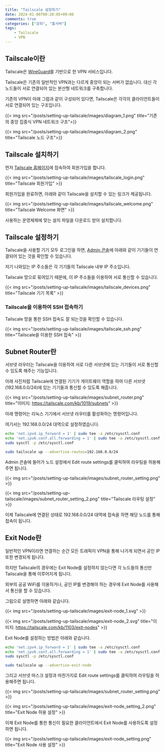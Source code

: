 ```yaml
---
title: "Tailscale 설정하기"
date: 2024-01-06T00:20:05+09:00
comments: true
categories: ["강좌", "홈서버"]
tags:
    - Tailscale
    - VPN
---
```


## Tailscale이란

Tailscale은 [WireGuard](https://www.wireguard.com/)를 기반으로 한 VPN 서비스입니다.

Tailscale은 기존의 일반적인 VPN과는 다르게 중앙이 되는 서버가 없습니다.
대신 각 노드들이 서로 연결되어 있는 분산형 네트워크를 구축합니다.

기존의 VPN이 아래 그럼과 같이 구성되어 있다면, Tailscale은 각각의 클라이언트들이 서로 연결되어 있는 구조입니다.

{{< img src="/posts/setting-up-tailscale/images/diagram_1.png" title="기존의 중앙 집중식 VPN 네트워크 구조">}}

{{< img src="/posts/setting-up-tailscale/images/diagram_2.png" title="Tailscale 노드 구조">}}

## Tailscale 설치하기

먼저 [Tailscale 홈페이지](https://tailscale.com/)에 접속하여 회원가입을 합니다.

{{< img src="/posts/setting-up-tailscale/images/tailscale_login.png" title="Tailscale 회원가입" >}}

회원가입을 완료하면, 아래와 같이 Tailscale을 설치할 수 있는 링크가 제공됩니다.

{{< img src="/posts/setting-up-tailscale/images/tailscale_welcome.png" title="Tailscale Welcome 화면" >}}

사용하는 운영체제에 맞는 설치 파일을 다운로드 받아 설치합니다.

## Tailscale 설정하기

Tailscale을 사용할 기기 모두 로그인을 하면, [Admin 콘솔](https://login.tailscale.com/admin/machines)에 아래와 같이 기기들이 연결되어 있는 것을 확인할 수 있습니다.

저기 나와있는 IP 주소들은 각 기기들의 Tailscale 내부 IP 주소입니다.

Tailscale 망으로 묶여있기 때문에, 이 IP 주소들을 이용하여 서로 통신할 수 있습니다.

{{< img src="/posts/setting-up-tailscale/images/tailscale_devices.png" title="Tailscale 기기 목록" >}}

### Tailscale을 이용하여 SSH 접속하기

Tailscale 망을 통한 SSH 접속도 잘 되는것을 확인할 수 있습니다.

{{< img src="/posts/setting-up-tailscale/images/tailscale_ssh.png" title="Tailscale을 이용한 SSH 접속" >}}

## Subnet Router란

서브넷 라우터는 Tailscale을 이용하여 서로 다른 서브넷에 있는 기기들이 서로 통신할 수 있도록 해주는 기능입니다.

아래 사진처럼 Tailscale에 연결된 기기가 게이트웨이 역할을 하여 다른 서브넷(192.168.0.0/24)에 있는 기기들과 통신할 수 있도록 해줍니다.

{{< img src="/posts/setting-up-tailscale/images/subnet_router.png" title="이미지: https://tailscale.com/kb/1019/subnets" >}}

아래 명령어는 리눅스 기기에서 서브넷 라우터를 활성화하는 명령어입니다.

여기서는 192.168.0.0/24 대역으로 설정하였습니다.

```sh
echo 'net.ipv4.ip_forward = 1' | sudo tee -a /etc/sysctl.conf
echo 'net.ipv6.conf.all.forwarding = 1' | sudo tee -a /etc/sysctl.conf
sudo sysctl -p /etc/sysctl.conf

sudo tailscale up --advertise-routes=192.168.0.0/24
```

Admin 콘솔에 들어가 노드 설정에서 Edit route settings를 클릭하여 라우팅을 허용해주면 됩니다.

{{< img src="/posts/setting-up-tailscale/images/subnet_router_setting.png" >}}

{{< img src="/posts/setting-up-tailscale/images/subnet_router_setting_2.png" title="Tailscale 라우팅 설정" >}}

이제 Tailscale에 연결된 상태로 192.168.0.0/24 대역에 접속을 하면 해당 노드를 통해 접속이 됩니다.

## Exit Node란

일반적인 VPN이라면 연결하는 순간 모든 트래픽이 VPN을 통해 나가게 되면서 공인 IP 또한 변경되게 됩니다.

하지만 Tailscale의 경우에는 Exit Node를 설정하지 않는다면 각 노드들의 통신만 Tailscale을 통해 이루어지게 됩니다.

외부의 공공 WiFi를 이용하거나, 공인 IP를 변경해야 하는 경우에 Exit Node를 사용해서 통신을 할 수 있습니다.

그림으로 설명하면 아래와 같습니다.

{{< img src="/posts/setting-up-tailscale/images/exit-node_1.svg" >}}

{{< img src="/posts/setting-up-tailscale/images/exit-node_2.svg" title="이미지: https://tailscale.com/kb/1103/exit-nodes" >}}

Exit Node를 설정하는 방법은 아래와 같습니다.

```sh
echo 'net.ipv4.ip_forward = 1' | sudo tee -a /etc/sysctl.conf
echo 'net.ipv6.conf.all.forwarding = 1' | sudo tee -a /etc/sysctl.conf
sudo sysctl -p /etc/sysctl.conf

sudo tailscale up --advertise-exit-node
```

그리고 서브넷 마스크 설정과 마찬가지로 Edit route settings를 클릭하여 라우팅을 허용해주면 됩니다.

{{< img src="/posts/setting-up-tailscale/images/subnet_router_setting.png" >}}

{{< img src="/posts/setting-up-tailscale/images/exit-node_setting_2.png" title="Exit Node 허용 설정" >}}

이제 Exit Node를 통한 통신이 필요한 클라이언트에서 Exit Node를 사용하도록 설정하면 됩니다.

{{< img src="/posts/setting-up-tailscale/images/exit-node_setting.png" title="Exit Node 사용 설정" >}}

